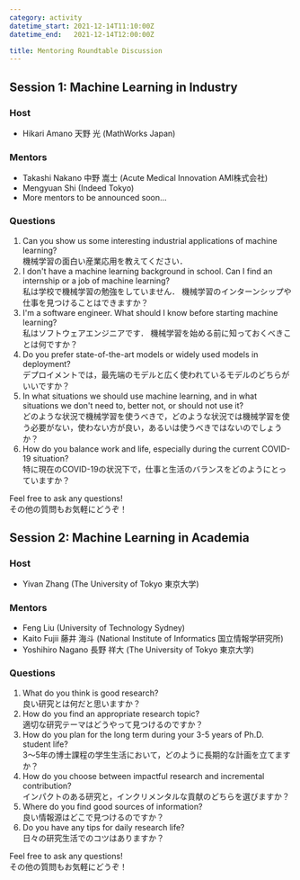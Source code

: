 ```yaml
---
category: activity
datetime_start: 2021-12-14T11:10:00Z
datetime_end:   2021-12-14T12:00:00Z

title: Mentoring Roundtable Discussion
---
```


## Session 1: Machine Learning in Industry

### Host

- Hikari Amano 天野 光 (MathWorks Japan)

### Mentors  

- Takashi Nakano 中野 嵩士 (Acute Medical Innovation AMI株式会社)
- Mengyuan Shi (Indeed Tokyo)
- More mentors to be announced soon…

### Questions

1. Can you show us some interesting industrial applications of machine learning?  
   機械学習の面白い産業応用を教えてください．
2. I don't have a machine learning background in school.
   Can I find an internship or a job of machine learning?  
   私は学校で機械学習の勉強をしていません．
   機械学習のインターンシップや仕事を見つけることはできますか？
3. I'm a software engineer.
   What should I know before starting machine learning?  
   私はソフトウェアエンジニアです．
   機械学習を始める前に知っておくべきことは何ですか？
4. Do you prefer state-of-the-art models or widely used models in deployment?  
   デプロイメントでは，最先端のモデルと広く使われているモデルのどちらがいいですか？
5. In what situations we should use machine learning, and in what situations we don\'t need to, better not, or should not use it?  
   どのような状況で機械学習を使うべきで，どのような状況では機械学習を使う必要がない，使わない方が良い，あるいは使うべきではないのでしょうか？
6. How do you balance work and life, especially during the current COVID-19 situation?  
   特に現在のCOVID-19の状況下で，仕事と生活のバランスをどのようにとっていますか？

Feel free to ask any questions!  
その他の質問もお気軽にどうぞ！

## Session 2: Machine Learning in Academia

### Host

- Yivan Zhang (The University of Tokyo 東京大学)

### Mentors

- Feng Liu (University of Technology Sydney)
- Kaito Fujii 藤井 海斗 (National Institute of Informatics 国立情報学研究所)
- Yoshihiro Nagano 長野 祥大 (The University of Tokyo 東京大学)

### Questions

1. What do you think is good research?  
   良い研究とは何だと思いますか？
2. How do you find an appropriate research topic?  
   適切な研究テーマはどうやって見つけるのですか？
3. How do you plan for the long term during your 3-5 years of Ph.D. student life?  
   3〜5年の博士課程の学生生活において，どのように長期的な計画を立てますか？
4. How do you choose between impactful research and incremental contribution?  
   インパクトのある研究と，インクリメンタルな貢献のどちらを選びますか？
5. Where do you find good sources of information?  
   良い情報源はどこで見つけるのですか？
6. Do you have any tips for daily research life?  
   日々の研究生活でのコツはありますか？

Feel free to ask any questions!  
その他の質問もお気軽にどうぞ！

